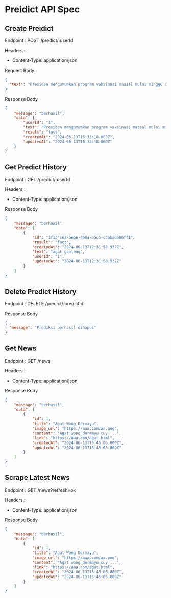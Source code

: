 ﻿# Preidict API Spec

## Create Preidict

Endpoint : POST /predict/:userId

Headers :

- Content-Type: application/json

Request Body :

```json
{
  "text": "Presiden mengumumkan program vaksinasi massal mulai minggu depan"
}
```

Response Body

```json
{
    "message": "berhasil",
    "data": {
        "userId": "1",
        "text": "Presiden mengumumkan program vaksinasi massal mulai minggu depan",
        "result": "fact",
        "createdAt": "2024-06-13T15:33:18.060Z",
        "updatedAt": "2024-06-13T15:33:18.060Z"
    }
}
```

## Get Predict History

Endpoint : GET /predict/:userId

Headers :

- Content-Type: application/json

Response Body

```json
{
    "message": "berhasil",
    "data": [
        {
            "id": "1f134c62-5e56-468a-a5c5-c3abad6b6ff1",
            "result": "fact",
            "createdAt": "2024-06-13T12:31:58.932Z",
            "text": "agat ganteng",
            "userId": "1",
            "updatedAt": "2024-06-13T12:31:58.932Z"
        }
    ]
}
```

## Delete Predict History

Endpoint : DELETE /predict/:predictId

Response Body

```json
{
  "message": "Prediksi berhasil dihapus"
}
```

## Get News

Endpoint : GET /news

Headers :

- Content-Type: application/json

Response Body

```json
{
    "message": "berhasil",
    "data": [
        {
            "id": 1,
            "title": "Agat Wong Dermayu",
            "image_url": "https://aaa.com/aa.png",
            "content": "Agat wong dermayu cuy ...",
            "link": "https://aaa.com/agat.html",
            "createdAt": "2024-06-13T15:45:06.000Z",
            "updatedAt": "2024-06-13T15:45:06.000Z"
        }
    ]
}
```

## Scrape Latest News

Endpoint : GET /news?refresh=ok

Headers :

- Content-Type: application/json

Response Body

```json
{
    "message": "berhasil",
    "data": [
        {
            "id": 1,
            "title": "Agat Wong Dermayu",
            "image_url": "https://aaa.com/aa.png",
            "content": "Agat wong dermayu cuy ...",
            "link": "https://aaa.com/agat.html",
            "createdAt": "2024-06-13T15:45:06.000Z",
            "updatedAt": "2024-06-13T15:45:06.000Z"
        }
    ]
}
```
